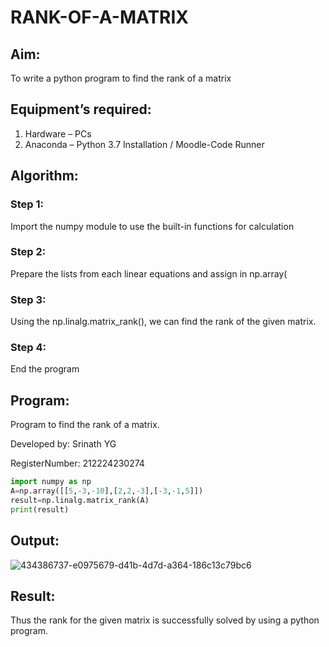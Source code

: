 # RANK-OF-A-MATRIX
## Aim:
To write a python program to find the rank of a matrix
## Equipment’s required:
1. 	Hardware – PCs
2. 	Anaconda – Python 3.7 Installation / Moodle-Code Runner
## Algorithm:
### Step 1: 
Import the numpy module to use the built-in functions for calculation
### Step 2: 
Prepare the lists from each linear equations and assign in np.array(
### Step 3:
Using the np.linalg.matrix_rank(), we can find the rank of the given matrix.
### Step 4: 
End the program
## Program:
Program to find the rank of a matrix.

Developed by: Srinath YG

RegisterNumber: 212224230274

```python
import numpy as np
A=np.array([[5,-3,-10],[2,2,-3],[-3,-1,5]])
result=np.linalg.matrix_rank(A)
print(result)
```
## Output:

![434386737-e0975679-d41b-4d7d-a364-186c13c79bc6](https://github.com/user-attachments/assets/be80b227-fe81-4b94-aaab-c080fb001060)

## Result:
Thus the rank for the given matrix is successfully solved by  using a python program.


